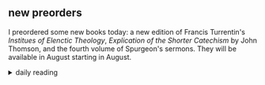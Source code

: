 ## new preorders

I preordered some new books today: a new edition of Francis Turrentin's *Institues of Elenctic Theology*, *Explication of the Shorter Catechism* by John Thomson, and the fourth volume of Spurgeon's sermons. They will be available in August starting in August.

<details markdown="1">
<summary>daily reading</summary>

| {{ page.date | date: "%B %-d, %Y" }} |
| :-------------: |
| [1 Chron. 11–12; Heb. 13; Amos 7; Luke 2]({% link _Bible/Bible-year-1.md %}) |
| [BC 32; HC 108-111; CD V: Art. 10-12]({% link _three_forms/three-forms-month-3.md %}) |
| [The Apostles' Creed](https://threeforms.org/the-apostles-creed/) |

</details>